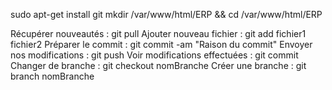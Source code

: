 sudo apt-get install git
mkdir /var/www/html/ERP && cd /var/www/html/ERP




Récupérer nouveautés : git pull
Ajouter nouveau fichier : git add fichier1 fichier2
Préparer le commit : git commit -am "Raison du commit"
Envoyer nos modifications : git push
Voir modifications effectuées : git commit
Changer de branche : git checkout nomBranche
Créer une branche : git branch nomBranche